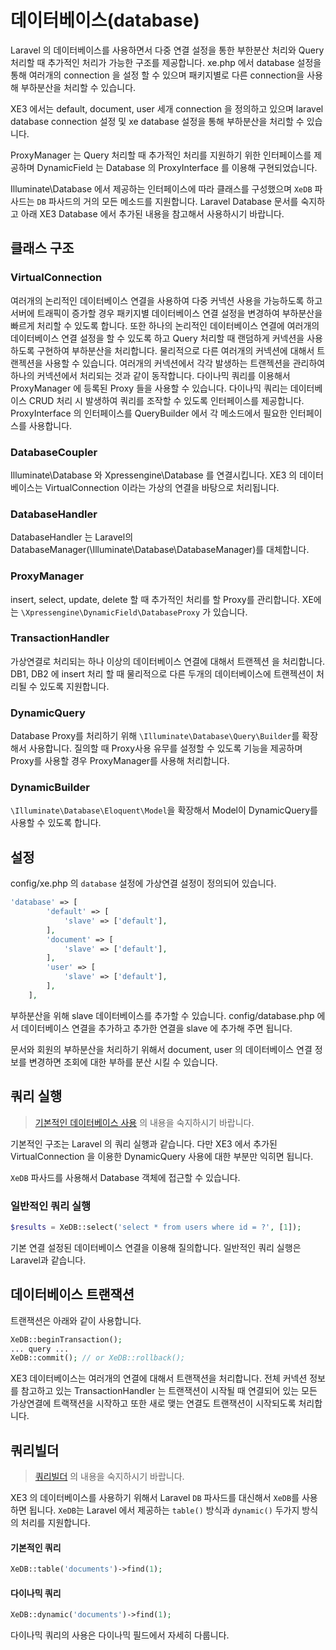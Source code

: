 # 데이터베이스(database)

Laravel 의 데이터베이스를 사용하면서 다중 연결 설정을 통한 부한분산 처리와 Query 처리할 때 추가적인 처리가 가능한 구조를 제공합니다. xe.php 에서 database 설정을 통해 여러개의 connection 을 설정 할 수 있으며 패키지별로 다른 connection을 사용해 부하분산을 처리할 수 있습니다.

XE3 에서는 default, document, user 세개 connection 을 정의하고 있으며 laravel database connection 설정 및 xe database 설정을 통해 부하분산을 처리할 수 있습니다.

ProxyManager 는 Query 처리할 때 추가적인 처리를 지원하기 위한 인터페이스를 제공하며 DynamicField 는 Database 의 ProxyInterface 를 이용해 구현되었습니다.

Illuminate\Database 에서 제공하는 인터페이스에 따라 클래스를 구성했으며 `XeDB` 파사드는 `DB` 파사드의 거의 모든 메소드를 지원합니다. Laravel Database 문서를 숙지하고 아래 XE3 Database 에서 추가된 내용을 참고해서 사용하시기 바랍니다.

## 클래스 구조

### VirtualConnection
여러개의 논리적인 데이터베이스 연결을 사용하여 다중 커넥션 사용을 가능하도록 하고 서버에 트래픽이 증가할 경우 패키지별 데이터베이스 연결 설정을 변경하여 부하분산을 빠르게 처리할 수 있도록 합니다. 또한 하나의 논리적인 데이터베이스 연결에 여러개의 데이터베이스 연결 설정을 할 수 있도록 하고 Query 처리할 때 랜덤하게 커넥션을 사용하도록 구현하여 부하분산을 처리합니다.
물리적으로 다른 여러개의 커넥션에 대해서 트랜젝션을 사용할 수 있습니다. 여러개의 커넥션에서 각각 발생하는 트랜젝션을 관리하여 하나의 커넥션에서 처리되는 것과 같이 동작합니다. 
다이나믹 쿼리를 이용해서 ProxyManager 에 등록된 Proxy 들을 사용할 수 있습니다. 다이나믹 쿼리는 데이터베이스 CRUD 처리 시 발생하여 쿼리를 조작할 수 있도록 인터페이스를 제공합니다. ProxyInterface 의 인터페이스를 QueryBuilder 에서 각 메소드에서 필요한 인터페이스를 사용합니다.

### DatabaseCoupler
Illuminate\Database 와 Xpressengine\Database 를 연결시킵니다. XE3 의 데이터베이스는 VirtualConnection 이라는 가상의 연결을 바탕으로 처리됩니다.

### DatabaseHandler
DatabaseHandler 는 Laravel의 DatabaseManager(\Illuminate\Database\DatabaseManager)를 대체합니다. 

### ProxyManager
insert, select, update, delete 할 때 추가적인 처리를 할 Proxy를 관리합니다. XE에는 `\Xpressengine\DynamicField\DatabaseProxy` 가 있습니다.

### TransactionHandler
가상연결로 처리되는 하나 이상의 데이터베이스 연결에 대해서 트랜젝션 을 처리합니다. 
DB1, DB2 에 insert 처리 할 때 물리적으로 다른 두개의 데이터베이스에 트랜젝션이 처리될 수 있도록 지원합니다.

### DynamicQuery
Database Proxy를 처리하기 위해 `\Illuminate\Database\Query\Builder`를 확장해서 사용합니다. 질의할 때 Proxy사용 유무를 설정할 수 있도록 기능을 제공하며 Proxy를 사용할 경우 ProxyManager를 사용해 처리합니다.

### DynamicBuilder
`\Illuminate\Database\Eloquent\Model`을 확장해서 Model이 DynamicQuery를 사용할 수 있도록 합니다.

## 설정
config/xe.php 의 `database` 설정에 가상연결 설정이 정의되어 있습니다.
```php
'database' => [
        'default' => [
            'slave' => ['default'],
        ],
        'document' => [
            'slave' => ['default'],
        ],
        'user' => [
            'slave' => ['default'],
        ],
    ],
```

부하분산을 위해 slave 데이터베이스를 추가할 수 있습니다.
config/database.php 에서 데이터베이스 연결을 추가하고 추가한 연결을 slave 에 추가해 주면 됩니다.

문서와 회원의 부하분산을 처리하기 위해서 document, user 의 데이터베이스 연결 정보를 변경하면 조회에 대한 부하를 분산 시킬 수 있습니다.


## 쿼리 실행
> [기본적인 데이터베이스 사용](http://xpressengine.github.io/laravel-korean-docs/docs/5.0/database/) 의 내용을 숙지하시기 바랍니다.

기본적인 구조는 Laravel 의 쿼리 실행과 같습니다. 다만 XE3 에서 추가된 VirtualConnection 을 이용한 DynamicQuery 사용에 대한 부분만 익히면 됩니다.

`XeDB` 파사드를 사용해서 Database 객체에 접근할 수 있습니다.

### 일반적인 쿼리 실행

```php
$results = XeDB::select('select * from users where id = ?', [1]);
```
기본 연결 설정된 데이터베이스 연결을 이용해 질의합니다.
일반적인 쿼리 실행은 Laravel과 같습니다.


## 데이터베이스 트랜잭션
트랜잭션은 아래와 같이 사용합니다.
```php
XeDB::beginTransaction();
... query ...
XeDB::commit(); // or XeDB::rollback();
```
XE3 데이터베이스는 여러개의 연결에 대해서 트랜잭션을 처리합니다. 전체 커넥션 정보를 참고하고 있는 TransactionHandler 는 트랜잭션이 시작될 때 연결되어 있는 모든 가상연결에 트랙잭션을 시작하고 또한 새로 맺는 연결도 트랜잭션이 시작되도록 처리합니다.



## 쿼리빌더
> [쿼리빌더](http://xpressengine.github.io/laravel-korean-docs/docs/5.0/queries/) 의 내용을 숙지하시기 바랍니다.

XE3 의 데이터베이스를 사용하기 위해서 Laravel `DB` 파사드를 대신해서 `XeDB`를 사용하면 됩니다.
`XeDB`는 Laravel 에서 제공하는 `table()` 방식과 `dynamic()` 두가지 방식의 처리를 지원합니다.


#### 기본적인 쿼리
```php
XeDB::table('documents')->find(1);
```

#### 다이나믹 쿼리
```php
XeDB::dynamic('documents')->find(1);
```

다이나믹 쿼리의 사용은 다이나믹 필드에서 자세히 다룹니다.


